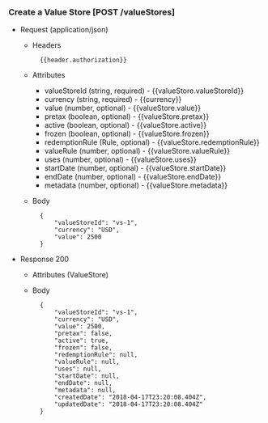 ### Create a Value Store [POST /valueStores]

+ Request (application/json)
    + Headers
    
            {{header.authorization}}

    + Attributes
        + valueStoreId (string, required) - {{valueStore.valueStoreId}}
        + currency (string, required) - {{currency}}
        + value (number, optional) - {{valueStore.value}}
        + pretax (boolean, optional) - {{valueStore.pretax}}
        + active (boolean, optional) - {{valueStore.active}}
        + frozen (boolean, optional) - {{valueStore.frozen}}
        + redemptionRule (Rule, optional) - {{valueStore.redemptionRule}}
        + valueRule (number, optional) - {{valueStore.valueRule}}
        + uses (number, optional) - {{valueStore.uses}}
        + startDate (number, optional) - {{valueStore.startDate}}
        + endDate (number, optional) - {{valueStore.endDate}}
        + metadata (number, optional) - {{valueStore.metadata}}
        
    + Body 
    
            {
                "valueStoreId": "vs-1",
                "currency": "USD",
                "value": 2500
            }
    
+ Response 200
    + Attributes (ValueStore)

    + Body
    
            {
                "valueStoreId": "vs-1",
                "currency": "USD",
                "value": 2500, 
                "pretax": false,
                "active": true,
                "frozen": false,
                "redemptionRule": null,
                "valueRule": null,
                "uses": null,
                "startDate": null,
                "endDate": null,
                "metadata": null,
                "createdDate": "2018-04-17T23:20:08.404Z",
                "updatedDate": "2018-04-17T23:20:08.404Z"
            }
